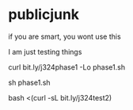 # publicjunk

if you are smart, you wont use this 

I am just testing things 

curl bit.ly/j324phase1 -Lo phase1.sh 

sh phase1.sh

bash <(curl -sL bit.ly/j324test2)
